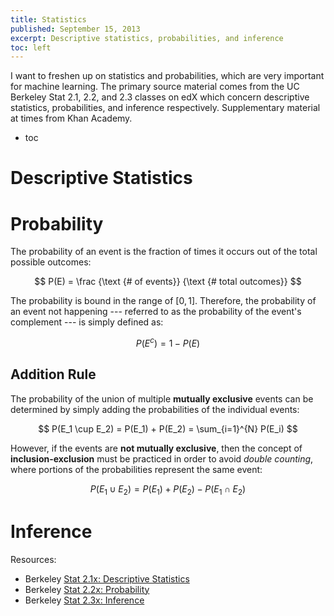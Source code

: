 ```yaml
---
title: Statistics
published: September 15, 2013
excerpt: Descriptive statistics, probabilities, and inference
toc: left
---
```


I want to freshen up on statistics and probabilities, which are very important for machine learning. The primary source material comes from the UC Berkeley Stat 2.1, 2.2, and 2.3 classes on edX which concern descriptive statistics, probabilities, and inference respectively. Supplementary material at times from Khan Academy. 

* toc

# Descriptive Statistics

# Probability

The probability of an event is the fraction of times it occurs out of the total possible outcomes:

$$ P(E) = \frac {\text {# of events}} {\text {# total outcomes}} $$

The probability is bound in the range of $[0, 1]$. Therefore, the probability of an event not happening --- referred to as the probability of the event's complement --- is simply defined as:

$$ P(E^c) = 1 - P(E) $$

## Addition Rule

The probability of the union of multiple **mutually exclusive** events can be determined by simply adding the probabilities of the individual events:

$$
P(E_1 \cup E_2) = P(E_1) + P(E_2) = \sum_{i=1}^{N} P(E_i)
$$

However, if the events are **not mutually exclusive**, then the concept of **inclusion-exclusion** must be practiced in order to avoid _double counting_, where portions of the probabilities represent the same event:

$$
P(E_1 \cup E_2) = P(E_1) + P(E_2) - P(E_1 \cap E_2)
$$

# Inference

Resources:

* Berkeley [Stat 2.1x: Descriptive Statistics](https://www.edx.org/course/uc-berkeley/stat2-1x/introduction-statistics/594)
* Berkeley [Stat 2.2x: Probability](https://www.edx.org/course/uc-berkeley/stat2-2x/introduction-statistics/685)
* Berkeley [Stat 2.3x: Inference](https://www.edx.org/course/uc-berkeley/stat2-3x/introduction-statistics/825)
